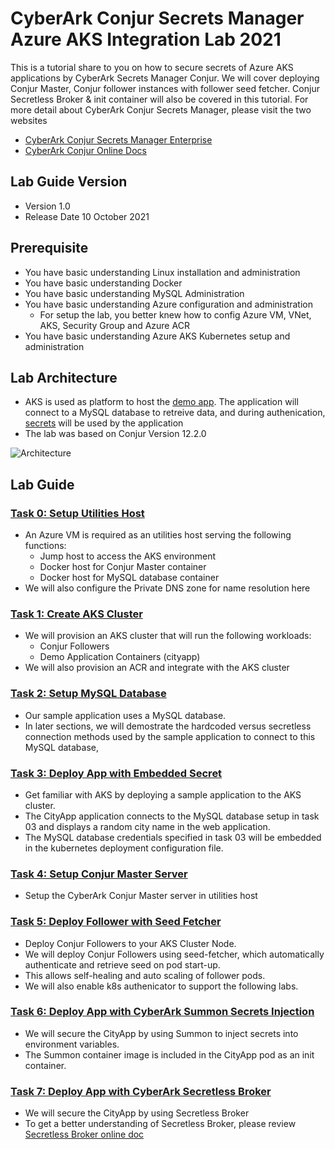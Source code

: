 # CyberArk Conjur Secrets Manager Azure AKS Integration Lab 2021
This is a tutorial share to you on how to secure secrets of Azure AKS applications by CyberArk Secrets Manager Conjur. We will cover deploying Conjur Master, Conjur follower instances with follower seed fetcher. Conjur Secretless Broker & init container will also be covered in this tutorial.
For more detail about CyberArk Conjur Secrets Manager, please visit the two websites

- [CyberArk Conjur Secrets Manager Enterprise](https://www.cyberark.com/products/secrets-manager-enterprise/)
- [CyberArk Conjur Online Docs](https://docs.cyberark.com/Product-Doc/OnlineHelp/AAM-DAP/Latest/en/Content/Get%20Started/WhatIsConjur.html)

## Lab Guide Version
- Version 1.0
- Release Date 10 October 2021

## Prerequisite
- You have basic understanding Linux installation and administration
- You have basic understanding Docker
- You have basic understanding MySQL Administration
- You have basic understanding Azure configuration and administration
  - For setup the lab, you better knew how to config Azure VM, VNet, AKS, Security Group and Azure ACR
- You have basic understanding Azure AKS Kubernetes setup and administration

## Lab Architecture
- AKS is used as platform to host the [demo app](https://github.com/jeepapichet/cityapp). The application will connect to a MySQL database to retreive data, and during authenication, [secrets](https://docs.cyberark.com/Product-Doc/OnlineHelp/AAM-DAP/Latest/en/Content/Get%20Started/key_concepts/secrets.html) will be used by the application
- The lab was based on Conjur Version 12.2.0

![Architecture](https://github.com/ivanckleecity/CyberArk-DAP-EKS-Lap-2021/blob/main/images/architecture_eks.JPG)

## Lab Guide
### [Task 0: Setup Utilities Host](00-Setup_Utilities_Host.md)
- An Azure VM is required as an utilities host serving the following functions:
  - Jump host to access the AKS environment
  - Docker host for Conjur Master container
  - Docker host for MySQL database container
- We will also configure the Private DNS zone for name resolution here
### [Task 1: Create AKS Cluster](01-Create_AKS_Cluster.md)
- We will provision an AKS cluster that will run the following workloads:
  - Conjur Followers
  - Demo Application Containers (cityapp)
- We will also provision an ACR and integrate with the AKS cluster
### [Task 2: Setup MySQL Database](02-Setup-MySQL-Database.md)
- Our sample application uses a MySQL database.
- In later sections, we will demostrate the hardcoded versus secretless connection methods used by the sample application to connect to this MySQL database,
### [Task 3: Deploy App with Embedded Secret](03-Deploy_App_with_Embedded_Secret.md)
- Get familiar with AKS by deploying a sample application to the AKS cluster.
- The CityApp application connects to the MySQL database setup in task 03 and displays a random city name in the web application.
- The MySQL database credentials specified in task 03 will be embedded in the kubernetes deployment configuration file.
### [Task 4: Setup Conjur Master Server](04-Setup_Conjur_Master_Server.md)
- Setup the CyberArk Conjur Master server in utilities host
### [Task 5: Deploy Follower with Seed Fetcher](05-Deploy_Follower_with_Seed_Fetcher.md)
- Deploy Conjur Followers to your AKS Cluster Node.
- We will deploy Conjur Followers using seed-fetcher, which automatically authenticate and retrieve seed on pod start-up.
- This allows self-healing and auto scaling of follower pods.
- We will also enable k8s authenicator to support the following labs.
### [Task 6: Deploy App with CyberArk Summon Secrets Injection](06-Deploy_App_with_Summon.md)
- We will secure the CityApp by using Summon to inject secrets into environment variables.
- The Summon container image is included in the CityApp pod as an init container.
### [Task 7: Deploy App with CyberArk Secretless Broker](07-Deploy_App_with_Secretless.md)
- We will secure the CityApp by using Secretless Broker
- To get a better understanding of Secretless Broker, please review [Secretless Broker online doc](https://secretless.io/)

